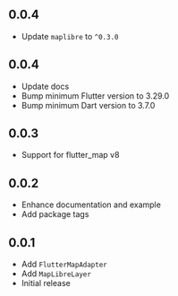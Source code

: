 ## 0.0.4

- Update `maplibre` to `^0.3.0`

## 0.0.4

- Update docs
- Bump minimum Flutter version to 3.29.0
- Bump minimum Dart version to 3.7.0

## 0.0.3

- Support for flutter_map v8

## 0.0.2

- Enhance documentation and example
- Add package tags

## 0.0.1

- Add `FlutterMapAdapter`
- Add `MapLibreLayer`
- Initial release